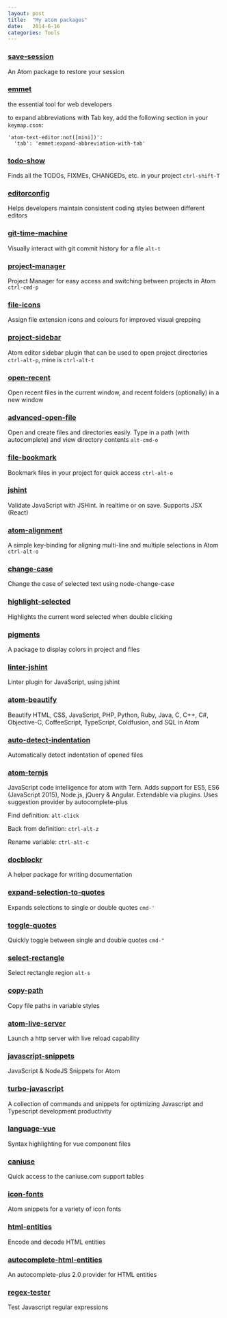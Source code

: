 ```yaml
---
layout: post
title:  "My atom packages"
date:   2014-6-16
categories: Tools
---
```


### [save-session](https://atom.io/packages/save-session)

An Atom package to restore your session

### [emmet](https://atom.io/users/emmetio)

the essential tool for web developers

to expand abbreviations with Tab key, add the following section in your ```keymap.cson```:

```
'atom-text-editor:not([mini])':
  'tab': 'emmet:expand-abbreviation-with-tab'
```

### [todo-show](https://atom.io/packages/todo-show)

Finds all the TODOs, FIXMEs, CHANGEDs, etc. in your project ```ctrl-shift-T```

### [editorconfig](https://atom.io/packages/editorconfig)

Helps developers maintain consistent coding styles between different editors


### [git-time-machine](https://atom.io/packages/git-time-machine)

Visually interact with git commit history for a file ```alt-t```

### [project-manager](https://atom.io/packages/project-manager)

Project Manager for easy access and switching between projects in Atom ```ctrl-cmd-p```

### [file-icons](https://atom.io/packages/file-icons)

Assign file extension icons and colours for improved visual grepping

### [project-sidebar](https://atom.io/packages/project-sidebar)

Atom editor sidebar plugin that can be used to open project directories ```ctrl-alt-p```, mine is ```ctrl-alt-t```

### [open-recent](https://atom.io/packages/open-recent)

Open recent files in the current window, and recent folders (optionally) in a new window

### [advanced-open-file](https://atom.io/packages/advanced-open-file)

Open and create files and directories easily. Type in a path (with autocomplete) and view directory contents ```alt-cmd-o```

### [file-bookmark](https://atom.io/packages/file-bookmark)

Bookmark files in your project for quick access ```ctrl-alt-o```

### [jshint](https://atom.io/packages/jshint)

Validate JavaScript with JSHint. In realtime or on save. Supports JSX (React)

### [atom-alignment](https://atom.io/packages/atom-alignment)

A simple key-binding for aligning multi-line and multiple selections in Atom ```ctrl-alt-o```

### [change-case](https://atom.io/packages/change-case)

Change the case of selected text using node-change-case

### [highlight-selected](https://atom.io/packages/highlight-selected)

Highlights the current word selected when double clicking

### [pigments](https://atom.io/packages/pigments)

A package to display colors in project and files

### [linter-jshint](https://atom.io/packages/linter-jshint)

Linter plugin for JavaScript, using jshint

### [atom-beautify](https://atom.io/packages/atom-beautify)

Beautify HTML, CSS, JavaScript, PHP, Python, Ruby, Java, C, C++, C#, Objective-C, CoffeeScript, TypeScript, Coldfusion, and SQL in Atom

### [auto-detect-indentation](https://atom.io/packages/auto-detect-indentation)

Automatically detect indentation of opened files

### [atom-ternjs](https://atom.io/packages/atom-ternjs)

JavaScript code intelligence for atom with Tern. Adds support for ES5, ES6 (JavaScript 2015), Node.js, jQuery & Angular. Extendable via plugins. Uses suggestion provider by autocomplete-plus

Find definition: ```alt-click```

Back from definition: ```ctrl-alt-z```

Rename variable: ```ctrl-alt-c```

### [docblockr](https://atom.io/packages/docblockr)

A helper package for writing documentation

### [expand-selection-to-quotes](https://atom.io/packages/expand-selection-to-quotes)

Expands selections to single or double quotes ```cmd-'```

### [toggle-quotes](https://atom.io/packages/toggle-quotes)

Quickly toggle between single and double quotes ```cmd-"```

### [select-rectangle](https://atom.io/packages/select-rectangle)

Select rectangle region ```alt-s```

### [copy-path](https://atom.io/packages/copy-path)

Copy file paths in variable styles

### [atom-live-server](https://atom.io/packages/atom-live-server)

Launch a http server with live reload capability

### [javascript-snippets](https://atom.io/packages/javascript-snippets)

JavaScript & NodeJS Snippets for Atom

### [turbo-javascript](https://atom.io/packages/turbo-javascript)

A collection of commands and snippets for optimizing Javascript and Typescript development productivity

### [language-vue](https://atom.io/packages/language-vue)

Syntax highlighting for vue component files

### [caniuse](https://atom.io/packages/caniuse)

Quick access to the caniuse.com support tables

### [icon-fonts](https://atom.io/packages/icon-fonts)

Atom snippets for a variety of icon fonts

### [html-entities](https://atom.io/packages/html-entities)

Encode and decode HTML entities

### [autocomplete-html-entities](https://atom.io/packages/autocomplete-html-entities)

An autocomplete-plus 2.0 provider for HTML entities

### [regex-tester](https://atom.io/packages/regex-tester)

Test Javascript regular expressions
